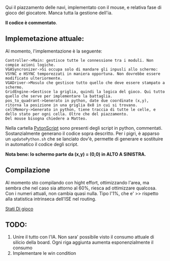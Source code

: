 Qui il piazzamento delle navi, implementato con il mouse, e relativa fase di gioco del giocatore. Manca tutta la gestione dell'ia.

**Il codice è commentato**.
## Implemetazione attuale:
Al momento, l'implementazione è la seguente:

```sequence
Controller->Main: gestisce tutte le connessione tra i moduli. Non compie azioni logiche.
VGASyncronizer->Si occupa solo di mandare gli inpusli allo schermo: VSYNC e HSYNC temporezzati in maniera opportuna. Non dovrebbe essere modificato ulteriormente.
VGADriver->Mosulo che gestisce tutto quello che deve essere stampato a schermo.
GridEngine->Gestisce la griglia, quindi la logica del gioco. Qui tutto quello che serve per implementare la battaglia.
pos_to_quadrant->Generato in python, date due coordinate (x,y), ritorna la posizione in una griglia 8x8 in cui si trovano.
cellMemory->Generato in python, tiene traccia di tutte le celle, e dello stato per ogni cella. Oltre che del piazzamento.
Del mouse bisogna chiedere a Matteo.
```

Nella cartella [PytonScript](/Core/PythonScript) sono presenti degli script in python, commentati. Sostanzialmente generano il codice sopra descritto. Per i pigri, è apparso un `updatePython.sh` che se lanciato dov'è, permette di generare e sostituire in automatico il codice degli script.

**Nota bene: lo schermo parte da (x,y) = (0,0) in ALTO A SINISTRA.**

## Compilazione
Al momento sto compilando con hight effort, ottimizzando l'area, ma sembra che nel caso sia attorno al 60%, riesca ad ottimizzare qualcosa. Con i numeri attuali, non cambia quasi nulla. Tipo l'1%, che e' >> rispetto alla statistica intrinseca dell'ISE nel routing.

[Stati Di gioco](https://docs.google.com/spreadsheets/u/0/d/1Qd8FopQ8yWa7iJ-2ZOG8bOZxmg-6VDnGaTrMq8usKbg/edit?usp=sharing)

## TODO:
1. Unire il tutto con l'IA. Non sara' possibile visto il consumo attuale di silicio della board. Ogni riga aggiunta aumenta esponenzialmente il consumo
2. Implementare le win condition
